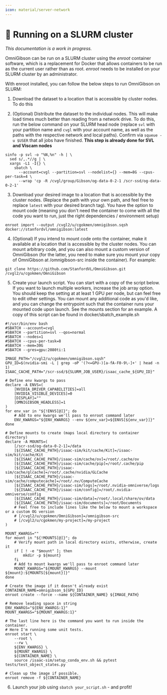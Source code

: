 ```yaml
---
icon: material/server-network
---
```


# 🔌 **Running on a SLURM cluster**

_This documentation is a work in progress._

OmniGibson can be run on a SLURM cluster using the _enroot_ container software, which is a replacement
for Docker that allows containers to be run as the current user rather than as root. _enroot_ needs
to be installed on your SLURM cluster by an administrator.

With enroot installed, you can follow the below steps to run OmniGibson on SLURM: 

1. Download the dataset to a location that is accessible by cluster nodes. To do this 

2. (Optional) Distribute the dataset to the individual nodes.
This will make load times much better than reading from a network drive.
To do this, run the below command on your SLURM head node (replace `svl` with your partition
name and `cvgl` with your account name, as well as the paths with the respective network
and local paths). Confirm via `squeue -u $USER` that all jobs have finished. **This step is already done for SVL and Viscam nodes**
```{.shell .annotate}
sinfo -p svl -o "%N,%n" -h | \
  sed s/,.*//g | \
  xargs -L1 -I{} \
    sbatch \
      --account=cvgl --partition=svl --nodelist={} --mem=8G --cpus-per-task=4 \
      --wrap 'cp -R /cvgl/group/Gibson/og-data-0-2-1 /scr-ssd/og-data-0-2-1'
```

3. Download your desired image to a location that is accessible by the cluster nodes. (Replace the path with your own path, and feel free to replace `latest` with your desired branch tag). You have the option to mount code (meaning you don't need the container to come with all the code you want to run, just the right dependencies / environment setup)
```{.shell .annotate}
enroot import --output /cvgl2/u/cgokmen/omnigibson.sqsh docker://stanfordvl/omnigibson:latest
```

4. (Optional) If you intend to mount code onto the container, make it available at a location that is accessible by the cluster nodes. You can mount arbitrary code, and you can also mount a custom version of OmniGibson (for the latter, you need to make sure you mount your copy of OmniGibson at /omnigibson-src inside the container). For example:
```{.shell .annotate}
git clone https://github.com/StanfordVL/OmniGibson.git /cvgl2/u/cgokmen/OmniGibson
```

5. Create your launch script. You can start with a copy of the script below. If you want to launch multiple workers, increase the job array option. You should keep the setting at at least 1 GPU per node, but can feel free to edit other settings. You can mount any additional code as you'd like, and you can change the entrypoint such that the container runs your mounted code upon launch. See the mounts section for an example. A copy of this script can be found in docker/sbatch_example.sh
```{.shell .annotate}
#!/usr/bin/env bash
#SBATCH --account=cvgl
#SBATCH --partition=svl --qos=normal
#SBATCH --nodes=1
#SBATCH --cpus-per-task=8
#SBATCH --mem=30G
#SBATCH --gres=gpu:2080ti:1

IMAGE_PATH="/cvgl2/u/cgokmen/omnigibson.sqsh"
GPU_ID=$(nvidia-smi -L | grep -oP '(?<=GPU-)[a-fA-F0-9\-]+' | head -n 1)
ISAAC_CACHE_PATH="/scr-ssd/${SLURM_JOB_USER}/isaac_cache_${GPU_ID}"

# Define env kwargs to pass
declare -A ENVS=(
    [NVIDIA_DRIVER_CAPABILITIES]=all
    [NVIDIA_VISIBLE_DEVICES]=0
    [DISPLAY]=""
    [OMNIGIBSON_HEADLESS]=1
)
for env_var in "${!ENVS[@]}"; do
    # Add to env kwargs we'll pass to enroot command later
    ENV_KWARGS="${ENV_KWARGS} --env ${env_var}=${ENVS[${env_var}]}"
done

# Define mounts to create (maps local directory to container directory)
declare -A MOUNTS=(
    [/scr-ssd/og-data-0-2-1]=/data
    [${ISAAC_CACHE_PATH}/isaac-sim/kit/cache/Kit]=/isaac-sim/kit/cache/Kit
    [${ISAAC_CACHE_PATH}/isaac-sim/cache/ov]=/root/.cache/ov
    [${ISAAC_CACHE_PATH}/isaac-sim/cache/pip]=/root/.cache/pip
    [${ISAAC_CACHE_PATH}/isaac-sim/cache/glcache]=/root/.cache/nvidia/GLCache
    [${ISAAC_CACHE_PATH}/isaac-sim/cache/computecache]=/root/.nv/ComputeCache
    [${ISAAC_CACHE_PATH}/isaac-sim/logs]=/root/.nvidia-omniverse/logs
    [${ISAAC_CACHE_PATH}/isaac-sim/config]=/root/.nvidia-omniverse/config
    [${ISAAC_CACHE_PATH}/isaac-sim/data]=/root/.local/share/ov/data
    [${ISAAC_CACHE_PATH}/isaac-sim/documents]=/root/Documents
    # Feel free to include lines like the below to mount a workspace or a custom OG version
    # [/cvgl2/u/cgokmen/OmniGibson]=/omnigibson-src
    # [/cvgl2/u/cgokmen/my-project]=/my-project
)

MOUNT_KWARGS=""
for mount in "${!MOUNTS[@]}"; do
    # Verify mount path in local directory exists, otherwise, create it
    if [ ! -e "$mount" ]; then
        mkdir -p ${mount}
    fi
    # Add to mount kwargs we'll pass to enroot command later
    MOUNT_KWARGS="${MOUNT_KWARGS} --mount ${mount}:${MOUNTS[${mount}]}"
done

# Create the image if it doesn't already exist
CONTAINER_NAME=omnigibson_${GPU_ID}
enroot create --force --name ${CONTAINER_NAME} ${IMAGE_PATH}

# Remove leading space in string
ENV_KWARGS="${ENV_KWARGS:1}"
MOUNT_KWARGS="${MOUNT_KWARGS:1}"

# The last line here is the command you want to run inside the container.
# Here I'm running some unit tests.
enroot start \
    --root \
    --rw \
    ${ENV_KWARGS} \
    ${MOUNT_KWARGS} \
    ${CONTAINER_NAME} \
    source /isaac-sim/setup_conda_env.sh && pytest tests/test_object_states.py

# Clean up the image if possible.
enroot remove -f ${CONTAINER_NAME}
```

6. Launch your job using `sbatch your_script.sh` - and profit!